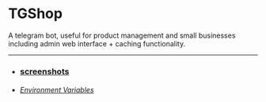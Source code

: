 # TGShop

A telegram bot, useful for product management and small businesses including admin web interface + caching functionality.

---

- ### [screenshots]("https://github.com/polarspetroll/TGShop/tree/main/screenshots")

- ###### [Environment Variables]("https://github.com/polarspetroll/TGShop/tree/main/Environment.md")
